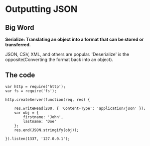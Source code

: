 # Outputting JSON

## Big Word

**Serialize: Translating an object into a format that can be stored or transferred.**

JSON, CSV, XML, and others are popular. 'Deserialize' is the opposite(Converting the format back into an object).


## The code

```
var http = require('http');
var fs = require('fs');

http.createServer(function(req, res) {

    res.writeHead(200, { 'Content-Type': 'application/json' });
    var obj = {
        firstname: 'John',
        lastname: 'Doe'
    };
    res.end(JSON.stringify(obj));

}).listen(1337, '127.0.0.1');

```
